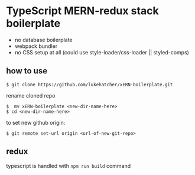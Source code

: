 # TypeScript MERN-redux stack boilerplate
- no database boilerplate
- webpack bundler
- no CSS setup at all (could use style-loader/css-loader || styled-comps)

## how to use
```
$ git clone https://github.com/lukehatcher/xERN-boilerplate.git
```
rename cloned repo
```
$  mv xERN-boilerplate <new-dir-name-here>
$ cd <new-dir-name-here>
```
to set new github origin:
```
$ git remote set-url origin <url-of-new-git-repo>
```

## redux
typescript is handled with `npm run build` command